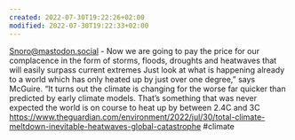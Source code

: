 ```yaml
---
created: 2022-07-30T19:22:26+02:00
modified: 2022-07-30T19:22:33+02:00
---
```


Snoro@mastodon.social - Now we are going to pay the price for our complacence in the form of storms, floods, droughts and heatwaves that will easily surpass current extremes
Just look at what is happening already to a world which has only heated up by just over one degree,” says McGuire. “It turns out the climate is changing for the worse far quicker than predicted by early climate models. That’s something that was never expected
the world is on course to heat up by between 2.4C and 3C
https://www.theguardian.com/environment/2022/jul/30/total-climate-meltdown-inevitable-heatwaves-global-catastrophe #climate
